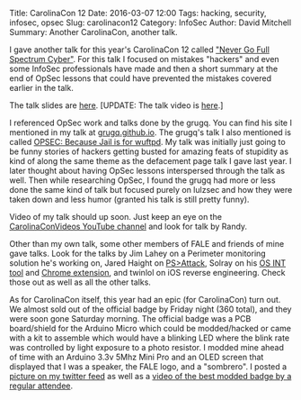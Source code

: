 Title: CarolinaCon 12
Date: 2016-03-07 12:00
Tags: hacking, security, infosec, opsec
Slug: carolinacon12
Category: InfoSec
Author: David Mitchell
Summary: Another CarolinaCon, another talk.

I gave another talk for this year's CarolinaCon 12 called ["Never Go Full Spectrum
Cyber"](https://www.youtube.com/watch?v=qFoBvgHNtEA). For this talk I focused on mistakes "hackers" and even some InfoSec
professionals have made and then a short summary at the end of OpSec lessons
that could have prevented the mistakes covered earlier in the talk.

The talk slides are [here](http://digital-shokunin.net/presentations/full-spectrum-cyber/). [UPDATE: The talk video is [here](https://www.youtube.com/watch?v=qFoBvgHNtEA).]

I referenced OpSec work and talks done by the grugq. You can find his site
I mentioned in my talk at [grugq.github.io](https://grugq.github.io/).
The grugq's talk I also mentioned is called [OPSEC: Because Jail is for wuftpd](https://www.youtube.com/watch?v=9XaYdCdwiWU). My talk was initially just
going to be funny stories of hackers getting busted for amazing feats of stupidity
as kind of along the same theme as the defacement page talk I gave last year. I later thought about having OpSec lessons interspersed through the talk as well. Then while researching OpSec, I found the grugq had more or less done the same kind of talk but focused purely on lulzsec and how they were taken down and less humor (granted his talk is still pretty funny).

Video of my talk should up soon. Just keep an eye on the [CarolinaConVideos YouTube
channel](https://www.youtube.com/user/CarolinaConVideos) and look for talk by Randy.

Other than my own talk, some other members of FALE and friends of mine gave talks.
Look for the talks by Jim Lahey on a Perimeter monitoring solution he's working on, Jared Haight on [PS>Attack](http://psattack.com/), Solray on his [OS INT tool](http://osintframework.com) and [Chrome extension](https://github.com/lockfale/ARF-chrome), and twinlol on iOS reverse engineering. Check those out
as well as all the other talks.

As for CarolinaCon itself, this year had an epic (for CarolinaCon) turn out. We
almost sold out of the official badge by Friday night (360 total), and they were soon gone
Saturday morning. The official badge was a PCB board/shield for the Arduino Micro
which could be modded/hacked or came with a kit to assemble which would have a
blinking LED where the blink rate was controlled by light exposure to a photo
resistor. I modded mine ahead of time with an Arduino 3.3v 5Mhz Mini Pro and an
OLED screen that displayed that I was a speaker, the FALE logo, and a "sombrero".
I posted a [picture on my twitter feed](https://twitter.com/digitalshokunin/status/706226740595695616) as well as a
[video of the best modded badge by a regular attendee](https://twitter.com/digitalshokunin/status/706226411334451200).
